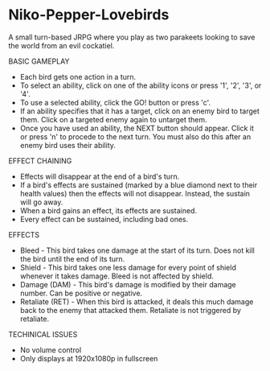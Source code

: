 # Niko-Pepper-Lovebirds
A small turn-based JRPG where you play as two parakeets looking to save the world from an evil cockatiel.

BASIC GAMEPLAY
* Each bird gets one action in a turn.
* To select an ability, click on one of the ability icons or press '1', '2', '3', or '4'.
* To use a selected ability, click the GO! button or press 'c'.
* If an ability specifies that it has a target, click on an enemy bird to target them. Click on a targeted enemy again to untarget them.
* Once you have used an ability, the NEXT button should appear. Click it or press 'n' to procede to the next turn. You must also do this after
  an enemy bird uses their ability.
  
EFFECT CHAINING
* Effects will disappear at the end of a bird's turn.
* If a bird's effects are sustained (marked by a blue diamond next to their health values) then the effects will not disappear. Instead, the 
  sustain will go away.
* When a bird gains an effect, its effects are sustained.
* Every effect can be sustained, including bad ones.
 
EFFECTS
* Bleed - This bird takes one damage at the start of its turn. Does not kill the bird until the end of its turn.
* Shield - This bird takes one less damage for every point of shield whenever it takes damage. Bleed is not affected by shield.
* Damage (DAM) - This bird's damage is modified by their damage number. Can be positive or negative.
* Retaliate (RET) - When this bird is attacked, it deals this much damage back to the enemy that attacked them. Retaliate is not triggered by
  retaliate.
  
TECHINICAL ISSUES
* No volume control
* Only displays at 1920x1080p in fullscreen
